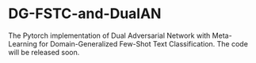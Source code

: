 # DG-FSTC-and-DualAN
The Pytorch implementation of Dual Adversarial Network with Meta-Learning for Domain-Generalized Few-Shot Text Classification. The code will be released soon.
